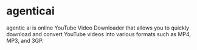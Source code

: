 # agenticai
agentic ai  is online YouTube Video Downloader that allows you to quickly download and convert YouTube videos into various formats such as MP4, MP3, and 3GP.
